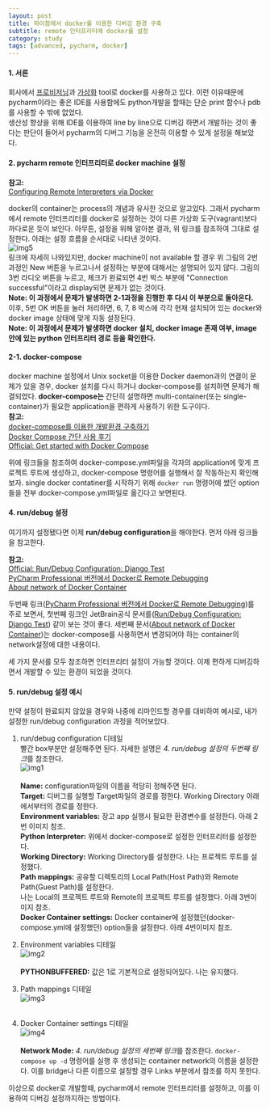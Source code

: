 ```yaml
---
layout: post
title: 파이참에서 docker를 이용한 디버깅 환경 구축
subtitle: remote 인터프리터에 docker를 설정
category: study
tags: [advanced, pycharm, docker]
---
```

<h4>1. 서론</h4>

회사에서 [프로비저닝](https://ko.wikipedia.org/wiki/%ED%94%84%EB%A1%9C%EB%B9%84%EC%A0%80%EB%8B%9D)과
[가상화](https://ko.wikipedia.org/wiki/%EA%B0%80%EC%83%81%ED%99%94) tool로 docker를
사용하고 있다. 이런 이유때문에 pycharm이라는 좋은 IDE를 사용함에도 python개발을 할때는
단순 print 함수나 pdb를 사용할 수 밖에 없었다.<br/>
생산성 향상을 위해 IDE를 이용하여 line by line으로 디버깅 하면서 개발하는 것이 좋다는 판단이 들어서
pycharm의 디버그 기능을 온전히 이용할 수 있게 설정을 해보았다.<br/>

<h4>2. pycharm remote 인터프리터로 docker machine 설정</h4>

**참고:**<br/>
[Configuring Remote Interpreters via Docker](https://www.jetbrains.com/help/pycharm/2017.1/configuring-remote-interpreters-via-docker.html)<br/>

docker의 container는 process의 개념과 유사한 것으로 알고있다. 그래서 pycharm에서
remote 인터프리터를 docker로 설정하는 것이 다른 가상화 도구(vagrant)보다 까다로운 듯이 보인다.
아무튼, 설정을 위해 알아본 결과, 위 링크를 참조하여 그대로 설정한다. 아래는 설정 흐름을 순서대로 나타낸 것이다.<br/>
![img5](https://raw.githubusercontent.com/seongwoopark/seongwoopark.github.io/master/img/2017-06-02-study-pycharm_interpreter_5.png?raw=true)<br/>
링크에 자세히 나와있지만, docker machine이 not available 할 경우 위 그림의 2번 과정인 New 버튼을 누르고나서 설정하는 부분에 대해서는 설명되어 있지 않다.
그림의 3번 라디오 버튼을 누르고, 체크가 완료되면 4번 박스 부분에 "Connection successful"이라고 display되면 문제가 없는 것이다.
<br/>**Note: 이 과정에서 문제가 발생하면 2-1과정을 진행한 후 다시 이 부분으로 돌아온다.**<br/>
이후, 5번 OK 버튼을 눌러 처리하면, 6, 7, 8 박스에 각각 현재 설치되어 있는 docker와 docker image 상태에 맞게 자동 설정된다.
<br/>**Note: 이 과정에서 문제가 발생하면 docker 설치, docker image 존재 여부, image안에 있는 python 인터프리터 경로 등을 확인한다.**<br/>

<h4>2-1. docker-compose</h4>

docker machine 설정에서 Unix socket을 이용한 Docker daemon과의 연결이 문제가 있을 경우,
docker 설치를 다시 하거나 docker-compose를 설치하면 문제가 해결되었다.
**docker-compose는** 간단히 설명하면 multi-container(또는 single-container)가 필요한 application을 편하게 사용하기 위한 도구이다.<br/>
**참고:**<br/>
[docker-compose를 이용한 개발환경 구축하기](http://ggoals.tistory.com/61)<br/>
[Docker Compose 간단 사용 후기](http://blog.naver.com/PostView.nhn?blogId=alice_k106&logNo=220633836094&parentCategoryNo=7&categoryNo=&viewDate=&isShowPopularPosts=true&from=search)<br/>
[Official: Get started with Docker Compose](https://docs.docker.com/compose/gettingstarted/#step-3-define-services-in-a-compose-file)<br/>

위에 링크들을 참조하여 docker-compose.yml파일을 각자의 application에 맞게 프로젝트 루트에 생성하고,
docker-compose 명령어를 실행해서 잘 작동하는지 확인해보자. single docker contatiner를 시작하기 위해 `docker run` 명령어에 썼던 option들을
전부 docker-compose.yml파일로 옮긴다고 보면된다.

<h4>4. run/debug 설정</h4>

여기까지 설정됐다면 이제 **run/debug configuration**을 해야한다. 먼저 아래 링크들을 참고한다.

**참고:**<br/>
[Official: Run/Debug Configuration: Django Test](https://www.jetbrains.com/help/pycharm/2017.1/run-debug-configuration-django-test.html)<br/>
[PyCharm Professional 버전에서 Docker로 Remote Debugging](http://bryan7.tistory.com/864)<br/>
[About network of Docker Container](https://stackoverflow.com/questions/36489696/cannot-link-to-a-running-container-started-by-docker-compose)<br/>

두번째 링크([PyCharm Professional 버전에서 Docker로 Remote Debugging](http://bryan7.tistory.com/864))를 주로 보면서, 첫번째 링크인
JetBrain공식 문서를([Run/Debug Configuration: Django Test](https://www.jetbrains.com/help/pycharm/2017.1/run-debug-configuration-django-test.html))
같이 보는 것이 좋다.
세번째 문서([About network of Docker Container](https://stackoverflow.com/questions/36489696/cannot-link-to-a-running-container-started-by-docker-compose))는
docker-compose를 사용하면서 변경되어야 하는 container의 network설정에 대한 내용이다.

세 가지 문서를 모두 참조하면 인터프리터 설정이 가능할 것이다. 이제 편하게 디버깅하면서 개발할 수 있는 환경이 되었을 것이다.

<h4>5. run/debug 설정 예시</h4>

만약 설정이 완료되지 않았을 경우와 나중에 리마인드할 경우를 대비하여 예시로,
내가 설정한 run/debug configuration 과정을 적어보았다.

1. run/debug configuration 디테일<br/>
빨간 box부분만 설정해주면 된다. 자세한 설명은 *4. run/debug 설정의 두번째 링크*를 참조한다.<br/>
![img1](https://raw.githubusercontent.com/seongwoopark/seongwoopark.github.io/master/img/2017-06-02-study-pycharm_interpreter_1.png?raw=true)<br/><br/>
**Name:** configuration파일의 이름을 적당히 정해주면 된다.<br/>
**Target:** 디버그를 실행할 Target파일의 경로를 정한다. Working Directory 아래에서부터의 경로를 정한다.<br/>
**Environment variables:** 장고 app 실행시 필요한 환경변수를 설정한다. 아래 2번 이미지 참조.<br/>
**Python Interpreter:** 위에서 docker-compose로 설정한 인터프리터를 설정한다.<br/>
**Working Directory:** Working Directory를 설정한다. 나는 프로젝트 루트를 설정했다.<br/>
**Path mappings:** 공유할 디렉토리의 Local Path(Host Path)와 Remote Path(Guest Path)를 설정한다.<br/>
나는 Local의 프로젝트 루트와 Remote의 프로젝트 루트를 설정했다. 아래 3번이미지 참조.<br/>
**Docker Container settings:** Docker container에 설정했던(docker-compose.yml에 설정했던) option들을 설정한다. 아래 4번이미지 참조.<br/>

2. Environment variables 디테일<br/>
![img2](https://raw.githubusercontent.com/seongwoopark/seongwoopark.github.io/master/img/2017-06-02-study-pycharm_interpreter_2.png?raw=true)<br/><br/>
**PYTHONBUFFERED:** 값은 1로 기본적으로 설정되어있다. 나는 유지했다.<br/>

3. Path mappings 디테일<br/>
![img3](https://raw.githubusercontent.com/seongwoopark/seongwoopark.github.io/master/img/2017-06-02-study-pycharm_interpreter_3.png?raw=true)<br/><br/>

4. Docker Container settings 디테일<br/>
![img4](https://raw.githubusercontent.com/seongwoopark/seongwoopark.github.io/master/img/2017-06-02-study-pycharm_interpreter_4.png?raw=true)<br/><br/>
**Network Mode:** *4. run/debug 설정의 세번째 링크*를 참조한다. `docker-compose up -d` 명령어를 실행 후
생성되는 container network의 이름을 설정한다. 이를 bridge나 다른 이름으로 설정할 경우 Links 부분에서 참조를 하지 못한다.<br/>

이상으로 docker로 개발할때, pycharm에서 remote 인터프리터를 설정하고, 이를 이용하여 디버깅 설정까지하는 방법이다.<br/>